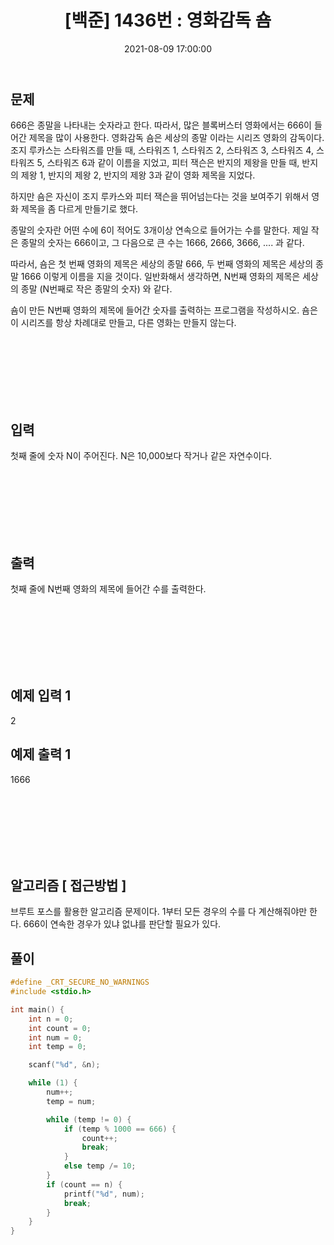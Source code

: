﻿---
title: "[백준] 1436번 : 영화감독 숌 "
date: 2021-08-09 17:00:00
categories:
- 백준
tags:
- 백준
- 알고리즘
- 단계별 풀어보기
- 브루트 포스
---

## 문제

666은 종말을 나타내는 숫자라고 한다. 따라서, 많은 블록버스터 영화에서는 666이 들어간 제목을 많이 사용한다. 영화감독 숌은 세상의 종말 이라는 시리즈 영화의 감독이다. 조지 루카스는 스타워즈를 만들 때, 스타워즈 1, 스타워즈 2, 스타워즈 3, 스타워즈 4, 스타워즈 5, 스타워즈 6과 같이 이름을 지었고, 피터 잭슨은 반지의 제왕을 만들 때, 반지의 제왕 1, 반지의 제왕 2, 반지의 제왕 3과 같이 영화 제목을 지었다.

하지만 숌은 자신이 조지 루카스와 피터 잭슨을 뛰어넘는다는 것을 보여주기 위해서 영화 제목을 좀 다르게 만들기로 했다.

종말의 숫자란 어떤 수에 6이 적어도 3개이상 연속으로 들어가는 수를 말한다. 제일 작은 종말의 숫자는 666이고, 그 다음으로 큰 수는 1666, 2666, 3666, .... 과 같다.

따라서, 숌은 첫 번째 영화의 제목은 세상의 종말 666, 두 번째 영화의 제목은 세상의 종말 1666 이렇게 이름을 지을 것이다. 일반화해서 생각하면, N번째 영화의 제목은 세상의 종말 (N번째로 작은 종말의 숫자) 와 같다.

숌이 만든 N번째 영화의 제목에 들어간 숫자를 출력하는 프로그램을 작성하시오. 숌은 이 시리즈를 항상 차례대로 만들고, 다른 영화는 만들지 않는다.

<br><br><br><br><br><br>

  

## 입력


첫째 줄에 숫자 N이 주어진다. N은 10,000보다 작거나 같은 자연수이다.

<br><br><br><br><br><br>

  

## 출력

첫째 줄에 N번째 영화의 제목에 들어간 수를 출력한다.

<br><br><br><br><br><br>

  

## 예제 입력 1

2
## 예제 출력 1

1666

<br><br><br><br><br><br>

## 알고리즘 [ 접근방법 ]

브루트 포스를 활용한 알고리즘 문제이다. 1부터 모든 경우의 수를 다 계산해줘야만 한다. 666이 연속한 경우가 있냐 없냐를 판단할 필요가 있다.

## 풀이
```c
#define _CRT_SECURE_NO_WARNINGS
#include <stdio.h>

int main() {
	int n = 0;
	int count = 0;
	int num = 0;
	int temp = 0;

	scanf("%d", &n);

	while (1) {
		num++;
		temp = num;

		while (temp != 0) {
			if (temp % 1000 == 666) {
				count++;
				break;
			}
			else temp /= 10;
		}
		if (count == n) {
			printf("%d", num);
			break;
		}
	}
}
```

